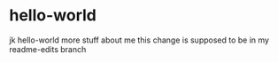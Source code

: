 # hello-world
jk hello-world
more stuff about me
this change is supposed to be in my readme-edits branch
